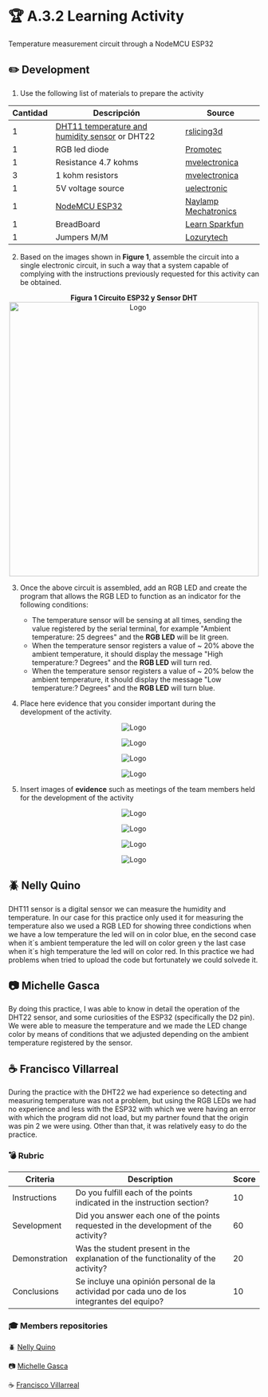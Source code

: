 # :trophy: A.3.2 Learning Activity
Temperature measurement circuit through a NodeMCU ESP32

## :pencil2: Development

1. Use the following list of materials to prepare the activity

| Cantidad | Descripción | Source | 
| -------- | ----------------- | ----------------- |
| 1  | [DHT11 temperature and humidity sensor](https://articulo.mercadolibre.com.mx/MLM-664315278-sensor-de-temperatura-y-humedad-dht11-cjumpers-arduino-pic-_JM#position=1&type=item&tracking_id=b203e8cd-c375-429a-9b75-8c57e8b35386) or DHT22 | [rslicing3d](https://www.rslicing3d.com/programacion-arduino-complementos/sensor-de-temperatura-dht11-y-dht22/) |
| 1        | RGB led diode | [Promotec](https://www.prometec.net/rgb-led/) |
| 1        | Resistance 4.7 kohms| [mvelectronica](https://mvelectronica.com/products/CW4K7) |
| 3        | 1 kohm resistors | [mvelectronica](https://mvelectronica.com/products/MW1K) |
| 1        | 5V voltage source | [uelectronic](https://uelectronics.com/producto/fuente-de-alimentacion-5v-10a/) |
| 1        | [NodeMCU ESP32](https://articulo.mercadolibre.com.mx/MLM-587686290-esp32-wifi-bluetooth-42-ble-nodemcu-esp8266-libro-gratis-_JM#position=1&type=item&tracking_id=84a6234b-5016-47eb-9950-39b49846ca72)  | [Naylamp Mechatronics](https://naylampmechatronics.com/espressif-esp/384-nodemcu-32-esp32-wifi.htm) |
| 1        | BreadBoard  | [Learn Sparkfun](https://learn.sparkfun.com/tutorials/how-to-use-a-breadboard/all#why-use-breadboards) |
| 1        | Jumpers M/M | [Lozurytech](https://www.lozurytech.com/product-page/kit-de-jumpers-variados-m-m-h-m-h-h-120pcs) |

2. Based on the images shown in **Figure 1**, assemble the circuit into a single electronic circuit, in such a way that a system capable of complying with the instructions previously requested for this activity can be obtained.

<p align="center"> 
    <strong>Figura 1 Circuito ESP32 y Sensor DHT</strong>
    <img alt="Logo" src="../imagenes/unidad3//C3.x_ESP32_DHT_wiring_bb.png"
    width=500 height=550>
</p>

3. Once the above circuit is assembled, add an RGB LED and create the program that allows the RGB LED to function as an indicator for the following conditions:
    - The temperature sensor will be sensing at all times, sending the value registered by the serial terminal, for example "Ambient temperature: 25 degrees" and the **RGB LED** will be lit green.
    - When the temperature sensor registers a value of ~ 20% above the ambient temperature, it should display the message "High temperature:? Degrees" and the **RGB LED** will turn red.
    - When the temperature sensor registers a value of ~ 20% below the ambient temperature, it should display the message "Low temperature:? Degrees" and the **RGB LED** will turn blue.

4. Place here evidence that you consider important during the development of the activity.

<p align="center"> 
    <img alt="Logo" src="../imagenes/unidad3/evidencia/A3.3Azul.jpg">
</p>

<p align="center"> 
    <img alt="Logo" src="../imagenes/unidad3/evidencia/A3.3Rojo.jpg">
</p>

<p align="center"> 
    <img alt="Logo" src="../imagenes/unidad3/evidencia/A3.3Verde.jpg">
</p>

<p align="center"> 
    <img alt="Logo" src="../imagenes/unidad3/evidencia/A3.3Registro.png">
</p>

5. Insert images of **evidence** such as meetings of the team members held for the development of the activity

<p align="center"> 
    <img alt="Logo" src="../imagenes/unidad3/evidencia/A3.3Discord1.png">
</p>

<p align="center"> 
    <img alt="Logo" src="../imagenes/unidad3/evidencia/A3.3Discord2.png">
</p>

<p align="center"> 
    <img alt="Logo" src="../imagenes/unidad3/evidencia/A3.3Slack1.png">
</p>

<p align="center"> 
    <img alt="Logo" src="../imagenes/unidad3/evidencia/A3.3Slack2.png">
</p>

## :beetle: Nelly Quino
<p>DHT11 sensor is a digital sensor we can measure the humidity and temperature. In our case for this practice only used it for measuring the temperature also we used a RGB LED for showing three condictions  when we have a low temperature the led will on in color blue, en the second case when it´s ambient temperature the led will on color green y the last case when it´s high temperature the led will on color red. In this practice we had  problems when tried to upload the code but fortunately we could solvede it.</p>

## :camera: Michelle Gasca
<p>By doing this practice, I was able to know in detail the operation of the DHT22 sensor, and some curiosities of the ESP32 (specifically the D2 pin). We were able to measure the temperature and we made the LED change color by means of conditions that we adjusted depending on the ambient temperature registered by the sensor.</p>

## :coffee: Francisco Villarreal 
<p>
During the practice with the DHT22 we had experience so detecting and measuring temperature was not a problem, but using the RGB LEDs we had no experience and less with the ESP32 with which we were having an error with which the program did not load, but my partner found that the origin was pin 2 we were using. Other than that, it was relatively easy to do the practice.</p>

### :bomb: Rubric

| Criteria| Description | Score |
| ------------- | -------------------------------------------------------------------------------------------- | ------- |
| Instructions | Do you fulfill each of the points indicated in the instruction section? | 10 |
| Sevelopment    | Did you answer each one of the points requested in the development of the activity?   | 60      |
|Demonstration|Was the student present in the explanation of the functionality of the activity?|20| 
|Conclusions|Se incluye una opinión personal de la actividad por cada uno de los integrantes del equipo?|10|

### :mortar_board: Members repositories
:beetle: [Nelly Quino](https://github.com/NellyQuino/SistemasProgramables)

:camera: [Michelle Gasca](https://github.com/C3XDN/Sistemas-programables)

:coffee: [Francisco Villarreal](https://github.com/FranciscoVF/Sistemas-Programables/)